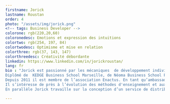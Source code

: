 ```yaml
---
firstname: Jorick
lastname: Roustan
order: 4
photo: "/assets/img/jorick.png"
<!-- tags: Business Developer -->
colorone: rgb(220,20,60)
coloronedesc: Emotions et expression des intuitions
colortwo: rgb(254, 197, 84)
colortwodesc: Optimisme et mise en relation
colorthree: rgb(37, 143, 147)
colorthreedesc: Créativité débordante
linkedin: https://www.linkedin.com/in/jorickroustan/
lang: fr
bio : "Jorick est passionné par les mécaniques  de développement individuel et collectif  et apprécie de s’étonner continuellement de la richesse des diversités sociales. <br><br>
Diplômé de  KEDGE Business School Marseille, de Néoma Business School Paris et suite à ses expériences en fonctions commerciales chez Coca-Cola et The Walt Disney Company, Jorick s'attèle aujourd’hui à la vulgarisation des concepts managériaux. <br><br>
Depuis 2011 il est membre de l’association Enactus. En tant qu’ambassadeur d’Enactus Marseille, il a participé à la pérennisation de trois projets solidaires et son équipe a remporté le grand prix d’entrepreneuriat lors de la compétition nationale organisée par l’association. <br><br>
Il s’intéresse de près à l’évolution des méthodes d'enseignement et aux processus de transfert de compétences. <br><br>
En parallèle Jorick travaille sur la conception d’un service de distribution de contenus médiatiques  sportifs et artistiques."

---
```

